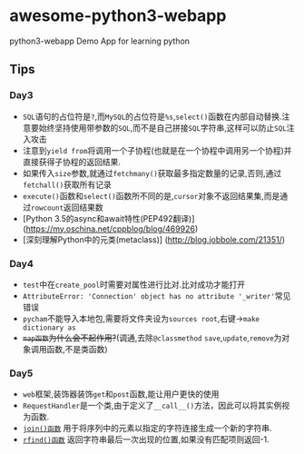 # awesome-python3-webapp
python3-webapp
Demo App for learning python
## Tips
### Day3
- `SQL`语句的占位符是`?`,而`MySQL`的占位符是`%s`,`select()`函数在内部自动替换.注意要始终坚持使用带参数的`SQL`,而不是自己拼接`SQL`字符串,这样可以防止`SQL`注入攻击
- 注意到`yield from`将调用一个子协程(也就是在一个协程中调用另一个协程)并直接获得子协程的返回结果.
- 如果传入`size`参数,就通过`fetchmany()`获取最多指定数量的记录,否则,通过`fetchall()`获取所有记录
- `execute()`函数和`select()`函数所不同的是,`cursor`对象不返回结果集,而是通过`rowcount`返回结果数
- [Python 3.5的async和await特性(PEP492翻译)] (https://my.oschina.net/cppblog/blog/469926)
- [深刻理解Python中的元类(metaclass)] (http://blog.jobbole.com/21351/)

### Day4
- `test`中在`create_pool`时需要对属性进行比对.比对成功才能打开
- ```AttributeError: 'Connection' object has no attribute '_writer'```常见错误
- `pycham`不能导入本地包,需要将文件夹设为`sources root`,右键->`make dictionary as`
- ~~`map函数`为什么会不起作用?~~(调通,去除`@classmethod` `save`,`update`,`remove`为对象调用函数,不是类函数)

### Day5
- `web`框架,装饰器装饰`get`和`post`函数,能让用户更快的使用
- `RequestHandler`是一个类,由于定义了`__call__()`方法，因此可以将其实例视为函数.
- [`join()函数`](./func.md) 用于将序列中的元素以指定的字符连接生成一个新的字符串.
- [`rfind()函数`](./func.md) 返回字符串最后一次出现的位置,如果没有匹配项则返回-1.

    
